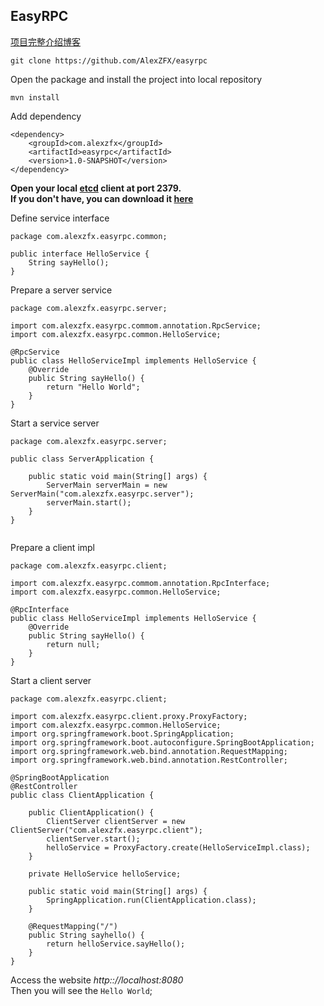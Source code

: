 ## EasyRPC

[项目完整介绍博客](https://juejin.cn/post/6844903692634685447)

```
git clone https://github.com/AlexZFX/easyrpc
```
Open the package and install the project into local repository 
```
mvn install
```
Add dependency
```
<dependency>
    <groupId>com.alexzfx</groupId>
    <artifactId>easyrpc</artifactId>
    <version>1.0-SNAPSHOT</version>
</dependency>
```

**Open your local [etcd](https://github.com/etcd-io/etcd) client at port 2379.    
If you don't have, you can download it [here](https://github.com/etcd-io/etcd/releases)**


Define service interface

```
package com.alexzfx.easyrpc.common;

public interface HelloService {
    String sayHello();
}

```

Prepare a server service
```
package com.alexzfx.easyrpc.server;

import com.alexzfx.easyrpc.commom.annotation.RpcService;
import com.alexzfx.easyrpc.common.HelloService;

@RpcService
public class HelloServiceImpl implements HelloService {
    @Override
    public String sayHello() {
        return "Hello World";
    }
}

```

Start a service server
```
package com.alexzfx.easyrpc.server;

public class ServerApplication {

    public static void main(String[] args) {
        ServerMain serverMain = new ServerMain("com.alexzfx.easyrpc.server");
        serverMain.start();
    }
}


```



Prepare a client impl
```
package com.alexzfx.easyrpc.client;

import com.alexzfx.easyrpc.commom.annotation.RpcInterface;
import com.alexzfx.easyrpc.common.HelloService;

@RpcInterface
public class HelloServiceImpl implements HelloService {
    @Override
    public String sayHello() {
        return null;
    }
}

```

Start a client server  

```
package com.alexzfx.easyrpc.client;

import com.alexzfx.easyrpc.client.proxy.ProxyFactory;
import com.alexzfx.easyrpc.common.HelloService;
import org.springframework.boot.SpringApplication;
import org.springframework.boot.autoconfigure.SpringBootApplication;
import org.springframework.web.bind.annotation.RequestMapping;
import org.springframework.web.bind.annotation.RestController;

@SpringBootApplication
@RestController
public class ClientApplication {

    public ClientApplication() {
        ClientServer clientServer = new ClientServer("com.alexzfx.easyrpc.client");
        clientServer.start();
        helloService = ProxyFactory.create(HelloServiceImpl.class);
    }

    private HelloService helloService;

    public static void main(String[] args) {
        SpringApplication.run(ClientApplication.class);
    }

    @RequestMapping("/")
    public String sayhello() {
        return helloService.sayHello();
    }
}

```

Access the website _http:://localhost:8080_  
Then you will see the `Hello World`;





